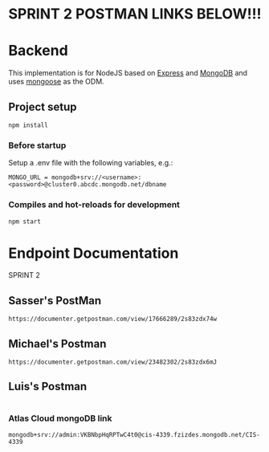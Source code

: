 # SPRINT 2 POSTMAN LINKS BELOW!!!
# Backend

This implementation is for NodeJS based on [Express](https://expressjs.com/) and [MongoDB](https://www.mongodb.com/) and uses [mongoose](https://mongoosejs.com/) as the ODM.

## Project setup
```
npm install
```

### Before startup 
Setup a .env file with the following variables, e.g.:

```
MONGO_URL = mongodb+srv://<username>:<password>@cluster0.abcdc.mongodb.net/dbname
```

### Compiles and hot-reloads for development
```
npm start
```
# Endpoint Documentation
SPRINT 2

## Sasser's PostMan 
```
https://documenter.getpostman.com/view/17666289/2s83zdx74w
```
## Michael's Postman
```
https://documenter.getpostman.com/view/23482302/2s83zdx6mJ
```
## Luis's Postman
```

```
### Atlas Cloud mongoDB link
```
mongodb+srv://admin:VKBNbpHqRPTwC4t0@cis-4339.fzizdes.mongodb.net/CIS-4339
```
